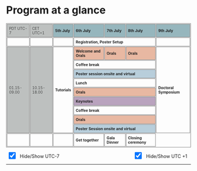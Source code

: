 # Program at a glance

<style>
#program, #program th, #program td {
    border: 1px solid gray;
    font-size: 85%;
    border-collapse: separate;
    border-spacing: 1px;
    color: #222222;
}
@media (min-width: 1200px) {
    #program {
        margin-left: -50px;
        margin-right: -50px;
    }
}
#program th, #program td {
  padding: 5px;
  text-align: left;
}
#hide-show-timezones {
    font-size: 90%;
    margin-top: 1em;
    padding: 0 6px;
    display: flex;
    flex: 0 0 auto;
    flex-direction: row;
    flex-wrap: wrap;
    white-space: nowrap;
    justify-content: space-between;
}
#hide-show-timezones input.largerCheckbox {
    transform : scale(1.5);
}
#hide-show-timezones label {
    padding: 0 4px 0 8px;
}
#program div, #program a {
    color: white;
}
#program a:hover {
    text-decoration: underline;
}
#r00{
      background-color: #96B6BD;
 /*   appearance: none;*/
    box-shadow: 0 0 0px 8px gold;

  clip-path: polygon(-20% 0%, 100% 0%, 100% 100%, -20% 100%); /*left*/

}
#r00t{
      background-color: #96B6BD;
        box-shadow: 0 0 0px 8px gold;
        clip-path: polygon(-20% -20%, 100% -20%, 100% 100%, -20% 100%); /*top-left*/
    }


#t01b {
  background-color: #BDC0BF;
    box-shadow: 0 0 0px 8px gold;
  clip-path: polygon(0% 0%, 100% 0%, 100% 120%, 0% 120%); /*bottom*/
  font-weight: 350
}

#t01t {
  background-color: #BDC0BF;
    box-shadow: 0 0 0px 8px gold;
      clip-path: polygon(0% -20%, 100% -20%, 100% 100%, 0% 100%); /*top*/
  font-weight: 350
}
#r00b{
      background-color: #96B6BD;
        box-shadow: 0 0 0px 8px gold;
  clip-path: polygon(-20% 0%, 100% 0%, 100% 120%, -20% 120%); /*bottom--*/
    }

#r01 {
    box-shadow: 0 0 0px 8px gold;
      clip-path: polygon(0% 0%, 120% 0%, 120% 100%, 0% 100%); /*right*/
      border: 1px;
  background-color: #BDC0BF;
  font-weight: 350

}

#r05 {
    box-shadow: 0 0 0px 8px gold;
      clip-path: polygon(0% 0%, 120% 0%, 120% 100%, 0% 100%); /*right*/
      border: 1px;
  background-color: #C4DFB3;
}

#r06 {
    box-shadow: 0 0 0px 8px gold;
      clip-path: polygon(0% 0%, 120% 0%, 120% 100%, 0% 100%); /*right*/
      border: 1px;
  background-color: #F9D368;
}

#r02 {
    box-shadow: 0 0 0px 8px gold;
      clip-path: polygon(0% 0%, 120% 0%, 120% 100%, 0% 100%); /*right*/
      border: 1px;
  background-color: #D9A9BC;
}
#r03 {
    box-shadow: 0 0 0px 8px gold;
      clip-path: polygon(0% 0%, 120% 0%, 120% 100%, 0% 100%); /*right*/
      border: 1px;
  background-color: #CDDFF0;
}
#t00 {
  background-color: #96B6BD;
}
#t01 {
  background-color: #BDC0BF;
  font-weight: 350
}

#cshort_v {
  background-color: #B9A3BE;
}
#clong_v {
  background-color: #B8CEDB;
}

#cmentor {
  background-color: #E8B8A2;
}
#cspecial {
  background-color: #74A1A7;
}
    #cspecial_t{   background-color: #74A1A7; box-shadow: 0 0 0px 8px gold;
      clip-path: polygon(0% -20%, 100% -20%, 100% 100%, 0% 100%); /*top*/
      border: 1px;}
     #cspecial_tr{   background-color: #74A1A7; box-shadow: 0 0 0px 8px gold;
      clip-path: polygon(0% -20%, 120% -20%, 120% 100%, 0% 100%); /*top-right*/
      border: 1px;}
    #cspecial_br{   background-color: #74A1A7; box-shadow: 0 0 0px 8px gold;
      clip-path: polygon(0% 0%, 120% 0%, 120% 120%, 0% 120%); /*bottom-right*/
      border: 1px;}

    #cspecial_b{   background-color: #74A1A7; box-shadow: 0 0 0px 8px gold;
  clip-path: polygon(0% 0%, 100% 0%, 100% 120%, 0% 120%); /*bottom*/
      border: 1px;}

    #title_legend{font-weight:300; font-size: 100%; text-align:left; color:white; padding-left: 6px; padding-right: 6px; white-space: nowrap; }
    #text_legend{font-weight:150; font-size: 80%; text-align:left; padding-left: 6px; }
    #cbreak_r{   background-color: #AEAEAE; box-shadow: 0 0 0px 8px gold;
      clip-path: polygon(0% 0%, 120% 0%, 120% 100%, 0% 100%); /*right*/
      border: 1px;}

    #cbreak{   background-color: #AEAEAE; }
    #cbreak div, #cbreak_r div { color: #222222; }

    #clong_tr{   background-color: #0083AC; box-shadow: 0 0 0px 8px gold;
      clip-path: polygon(0% -20%, 120% -20%, 120% 100%, 0% 100%); /*top-right*/
      border: 1px;}

    #clong_t{   background-color: #0083AC; box-shadow: 0 0 0px 8px gold;
      clip-path: polygon(0% -20%, 100% -20%, 100% 100%, 0% 100%); /*top*/
      border: 1px;}

    #clong_r{   background-color: #0083AC; box-shadow: 0 0 0px 8px gold;
      clip-path: polygon(0% 0%, 120% 0%, 120% 100%, 0% 100%); /*right*/
      border: 1px;}

    #clong{   background-color: #0083AC;}

    #ckeynote_r{   background-color: #016297; box-shadow: 0 0 0px 8px gold;
      clip-path: polygon(0% 0%, 120% 0%, 120% 100%, 0% 100%); /*right*/
      border: 1px;}

    #ckeynote{   background-color: #016297;}

    #cshort_r{   background-color: #82538B; box-shadow: 0 0 0px 8px gold;
      clip-path: polygon(0% 0%, 120% 0%, 120% 100%, 0% 100%); /*right*/
      border: 1px;}

    #cshort{   background-color: #82538B;}

    #cposter_r{   background-color: #248F85; box-shadow: 0 0 0px 8px gold;
      clip-path: polygon(0% 0%, 120% 0%, 120% 100%, 0% 100%); /*right*/
      border: 1px;}

    #cposter_br{   background-color: #248F85; box-shadow: 0 0 0px 8px gold;
      clip-path: polygon(0% 0%, 120% 0%, 120% 120%, 0% 120%); /*bottom-right*/
      border: 1px;}

    #cposter_b{   background-color: #248F85; box-shadow: 0 0 0px 8px gold;
  clip-path: polygon(0% 0%, 100% 0%, 100% 120%, 0% 120%); /*bottom*/
      border: 1px;}

    #cposter{   background-color: #248F85;}


</style>
<script>
jQuery(document).ready(function($) {
    $('input[type= checkbox ]').click(function() {
        let index = $(this).attr('name').substr(3);
        index--;
        $('table tr').each(function() {
            $('td:eq(' + index + ')',this).toggle();
        });
        $('th.' + $(this).attr('name')).toggle();
    });
});
</script>
<!--
  clip-path: polygon(0% 0%, 100% 0%, 100% 120%, 0% 120%); /*bottom*/
      clip-path: polygon(0% -20%, 100% -20%, 100% 120%, 0% 120%); /*bottom-top*/
      clip-path: polygon(0% -20%, 100% -20%, 100% 100%, 0% 100%); /*top*/
      clip-path: polygon(0% 0%, 120% 0%, 120% 100%, 0% 100%); /*right*/
  clip-path: polygon(0% 0%, 120% 0%, 120% 120%, 0% 120%); /*bottom-right*/
-->
<table id="program">
	<thead>
		<tr>
			<th class="col1" id='t01'>PDT UTC-7</th>
			<th class="col2" id='t01'>CET UTC+1</th>
			<th class="col3" colspan="1" id='t00'><b>5th July</b></th>
			<th class="col4" colspan="1" id='t00'><b>6th July</b></th>
			<th class="col5" colspan="1" id='t00'><b>7th July</b></th>
			<th class="col6" colspan="1" id='t00'><b>8th July</b></th>
			<th class="col7" colspan="1" id='t00'><b>9th July</b></th>
		</tr>
	</thead>
	<tbody>
		<tr>
			<th class="col1" ></th>
			<th class="col2" ></th>
			<th ></th>
			<th colspan="3" >Registration, Poster Setup</th>
			<th ></th>
		</tr>
		<tr>
			<th class="col1"  rowspan="9" id='t01'>01.15-09.00</th>
			<th class="col2" rowspan="9" id='t01'>10.15-18.00</th>
			<a href='2022.midl.io/tutorials.html'><th class="col3" rowspan="9">Tutorials</th></a>
			<th class="col4" id='cmentor'>Welcome and Orals</th>
			<th class="col5" id='cmentor'>Orals</th>
			<th class="col6" id='cmentor'>Orals</th>
			<a href='#doctoral_symposium'><th class="col7"  rowspan="9" '>Doctoral Symposium</th></a>
		</tr>
		<tr>
			<th colspan="3" >Coffee break</th>
		</tr>
		<tr>
			<th colspan="3" id='clong_v' >Poster session onsite and virtual</th>
		</tr>
		<tr>
			<th colspan="3">Lunch</th>
		</tr>
		<tr>
			<th colspan="3" id='cmentor' >Orals</th>
		</tr>
		<tr>
			<th colspan="3" id='cshort_v'>Keynotes</th>
		</tr>
		<tr>
			<th colspan="3">Coffee break</th>
		</tr>
		<tr>
			<th colspan="3" id='cmentor'>Orals</th>
		</tr>
		<tr>
			<th colspan="3"  id='clong_v' >Poster Session onsite and virtual</th>
		</tr>
		<tr>
			<th class="col1" ></th>
			<th class="col2"></th>
      <th class="col3" ></th>
			<th class="col4" >Get together</th>
			<th class="col5">Gala Dinner</th>
			<th class="col6" >Closing ceremony</th>
		</tr>
	</tbody>
</table>

<form
id="hide-show-timezones">
<div>
  <input
    class="largerCheckbox"
    type="checkbox"
    id="hs-col1"
    name="col1"
    checked="checked">
  <label for="hs-col1">Hide/Show
    UTC-7</label>
</div>
<div>
  <input
    class="largerCheckbox"
    type="checkbox"
    id="hs-col2"
    name="col2"
    checked="checked">
  <label for="hs-col2">Hide/Show
    UTC +1</label>
</div>
</form>

<hr>
